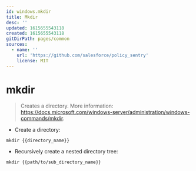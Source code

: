 ```yaml
---
id: windows.mkdir
title: Mkdir
desc: ''
updated: 1615655543118
created: 1615655543118
gitDirPath: pages/common
sources:
  - name: ''
    url: 'https://github.com/salesforce/policy_sentry'
    license: MIT
---
```

# mkdir

> Creates a directory.
> More information: <https://docs.microsoft.com/windows-server/administration/windows-commands/mkdir>.

- Create a directory:

`mkdir {{directory_name}}`

- Recursively create a nested directory tree:

`mkdir {{path/to/sub_directory_name}}`

